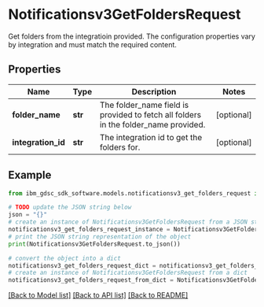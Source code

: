 # Notificationsv3GetFoldersRequest

Get folders from the integratioin provided. The configuration properties vary by integration and must match the required content.

## Properties

Name | Type | Description | Notes
------------ | ------------- | ------------- | -------------
**folder_name** | **str** | The folder_name field is provided to fetch all folders in the folder_name provided. | [optional] 
**integration_id** | **str** | The integration id to get the folders for. | [optional] 

## Example

```python
from ibm_gdsc_sdk_software.models.notificationsv3_get_folders_request import Notificationsv3GetFoldersRequest

# TODO update the JSON string below
json = "{}"
# create an instance of Notificationsv3GetFoldersRequest from a JSON string
notificationsv3_get_folders_request_instance = Notificationsv3GetFoldersRequest.from_json(json)
# print the JSON string representation of the object
print(Notificationsv3GetFoldersRequest.to_json())

# convert the object into a dict
notificationsv3_get_folders_request_dict = notificationsv3_get_folders_request_instance.to_dict()
# create an instance of Notificationsv3GetFoldersRequest from a dict
notificationsv3_get_folders_request_from_dict = Notificationsv3GetFoldersRequest.from_dict(notificationsv3_get_folders_request_dict)
```
[[Back to Model list]](../README.md#documentation-for-models) [[Back to API list]](../README.md#documentation-for-api-endpoints) [[Back to README]](../README.md)


